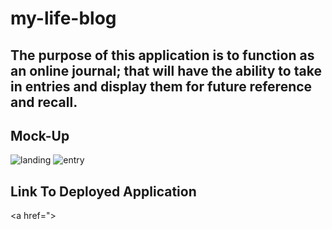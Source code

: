 # my-life-blog

## The purpose of this application is to function as an online journal; that will have the ability to take in entries and display them for future reference and recall.

## Mock-Up

<img src="./assets/Screenshot 2024-09-07 at 4.09.07 PM.png" alt= landing page>
<img src="./assets/Screenshot 2024-09-07 at 4.10.00 PM.png" alt= entry page>

## Link To Deployed Application

<a href=">
